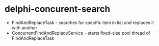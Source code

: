 # delphi-concurent-search
* FindAndReplaceTask<T> - searches for specific item in list and replaces it with another
* ConcurrentFindAndReplaceService<T> - starts fixed-size pool thread of FindAndReplaceTask

